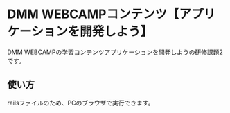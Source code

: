 # DMM WEBCAMPコンテンツ【アプリケーションを開発しよう】

DMM WEBCAMPの学習コンテンツアプリケーションを開発しようの研修課題2です。

## 使い方

railsファイルのため、PCのブラウザで実行できます。
